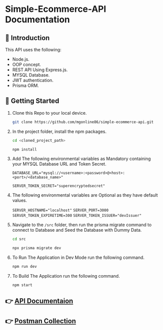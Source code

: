 # Simple-Ecommerce-API Documentation

## 👋 Introduction

This API uses the following:

- Node.js.
- OOP concept.
- REST API Using Express.js.
- MYSQL Database.
- JWT authentication.
- Prisma ORM.

## 🚀 Getting Started

1. Clone this Repo to your local device.

    ```bash
    git clone https://github.com/mgonline86/simple-ecommerce-api.git
    ```

2. In the project folder, install the npm packages.

    ```bash
    cd <cloned_project_path>
    
    npm install
    ```

3. Add The following environmental variables as Mandatory containing your MYSQL Database URL and Token Secret.

    `DATABASE_URL="mysql://<username>:<password>@<host>:<port>/<database_name>"`

    `SERVER_TOKEN_SECRET="superencryptedsecret"`

4. The following environmental variables are Optional as they have default values.

    `SERVER_HOSTNAME="localhost"`
    `SERVER_PORT=3000`
    `SERVER_TOKEN_EXPIRETIME=300`
    `SERVER_TOKEN_ISSUER="devIssuer"`

5. Navigate to the `/src` folder, then run the prisma migrate command to connect to Database and Seed the Database with Dummy Data.

    ```bash
    cd src
    
    npx prisma migrate dev
    ```

6. To Run The Application in Dev Mode run the following command.

    ```bash
    npm run dev
    ```

7. To Build The Application run the following command.

    ```bash
    npm start
    ```

## 👉 [API Documentaion](https://documenter.getpostman.com/view/15175699/2s9YXcc4jX)

## 👉 [Postman Collection](https://www.postman.com/everprint/workspace/kortobaa/overview)
